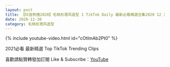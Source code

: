 ```yaml
---
layout: post
title: 【抖音熱搜2020】毛晓彤港风造型 1 TikTok Daily 最新必看精選合集2020 12 30
date: 2020-12-30
category: 毛晓彤港风造型
---
```


{% include youtube-video.html id="cOtImAb2Pt0" %}

2021必看 最新精選 Top TikTok Trending Clips

喜歡請點贊轉發加訂閱 Like & Subscribe：[YouTube](https://www.youtube.com/channel/UCAoR7VcanIPd04uEq_GIylA/videos)


